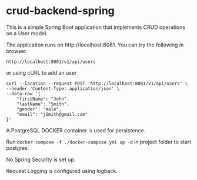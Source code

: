 # crud-backend-spring

This is a simple Spring Boot application that implements CRUD operations on a User model.

The application runs on http://localhost:8081. You can try the following in browser.

```
http://localhost:8081/v1/api/users
```

or using cURL to add an user

```
curl --location --request POST 'http://localhost:8081/v1/api/users' \
--header 'Content-Type: application/json' \
--data-raw '{
    "firstName": "John",
    "lastName": "Smith",
    "gender": "male",
    "email": "jSmith@gmail.com"
}'

```


A PostgreSQL DOCKER container is used for persistence.

Run `docker compose -f ./docker-compose.yml up -d` in project folder to start postgres.

No Spring Security is set up.

Request Logging is configured using logback.


